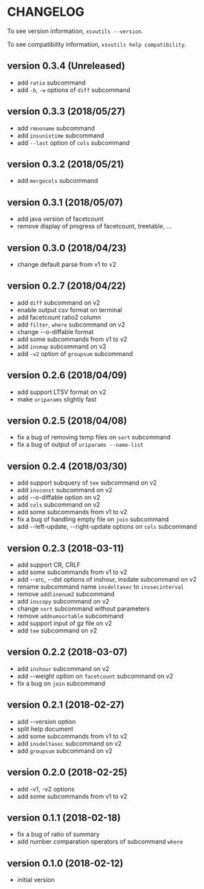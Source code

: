 # CHANGELOG

To see version information, `xsvutils --version`.

To see compatibility information, `xsvutils help compatibility`.

## version 0.3.4 (Unreleased)
- add `ratio` subcommand
- add `-b`, `-w` options of `diff` subcommand

## version 0.3.3 (2018/05/27)
- add `rmnoname` subcommand
- add `insunixtime` subcommand
- add `--last` option of `cols` subcommand

## version 0.3.2 (2018/05/21)
- add `mergecols` subcommand

## version 0.3.1 (2018/05/07)
- add java version of facetcount
- remove display of progress of facetcount, treetable, ...

## version 0.3.0 (2018/04/23)
- change default parse from v1 to v2

## version 0.2.7 (2018/04/22)
- add `diff` subcommand on v2
- enable output csv format on terminal
- add facetcount ratio2 column
- add `filter`, `where` subcommand on v2
- change --o-diffable format
- add some subcommands from v1 to v2
- add `insmap` subcommand on v2
- add `-v2` option of `groupsum` subcommand

## version 0.2.6 (2018/04/09)
- add support LTSV format on v2
- make `uriparams` slightly fast

## version 0.2.5 (2018/04/08)
- fix a bug of removing temp files on `sort` subcommand
- fix a bug of output of `uriparams --name-list`

## version 0.2.4 (2018/03/30)
- add support subquery of `tee` subcommand on v2
- add `insconst` subcommand on v2
- add --o-diffable option on v2
- add `cols` subcommand on v2
- add some subcommands from v1 to v2
- fix a bug of handling empty file on `join` subcommand
- add --left-update, --right-update options on `cols` subcommand

## version 0.2.3 (2018-03-11)
- add support CR, CRLF
- add some subcommands from v1 to v2
- add --src, --dst options of inshour, insdate subcommand on v2
- rename subcommand name `insdeltasec` to `inssecinterval`
- remove `addlinenum2` subcommand
- add `inscopy` subcommand on v2
- change `sort` subcommand without parameters
- remove `addnumsortable` subcommand
- add support input of gz file on v2
- add `tee` subcommand on v2

## version 0.2.2 (2018-03-07)
- add `inshour` subcommand on v2
- add --weight option on `facetcount` subcommand on v2
- fix a bug on `join` subcommand

## version 0.2.1 (2018-02-27)
- add --version option
- split help document
- add some subcommands from v1 to v2
- add `insdeltasec` subcommand on v2
- add `groupsum` subcommand on v2

## version 0.2.0 (2018-02-25)
- add -v1, -v2 options
- add some subcommands from v1 to v2

## version 0.1.1 (2018-02-18)
- fix a bug of ratio of summary
- add number comparation operators of subcommand `where`

## version 0.1.0 (2018-02-12)
- initial version


